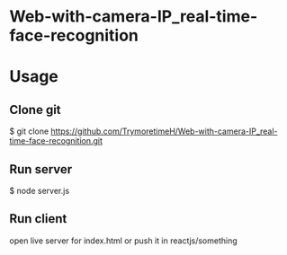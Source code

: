 # Web-with-camera-IP_real-time-face-recognition


# Usage
## Clone git
$ git clone https://github.com/TrymoretimeH/Web-with-camera-IP_real-time-face-recognition.git
## Run server
$ node server.js
## Run client
open live server for index.html or push it in reactjs/something
